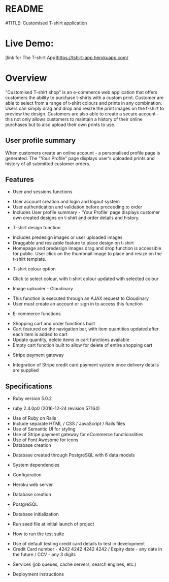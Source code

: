 # README

#TITLE: Customised T-shirt application

# Live Demo:
[link for The T-shirt App]https://tshirt-app.herokuapp.com/

# Overview
"Customised T-shirt shop" is an e-commerce web application that offers customers the ability to purchase t-shirts with a custom print. Customer are able to select from a range of t-shirt colours and prints in any combination. Users can simply drag and drop and resize the print images on the t-shirt to preview the design. Customers are also able to create a secure account - this not only allows customers to maintain a history of their online purchases but to also upload their own prints to use.

## User profile summary
When customers create an online account - a personalised profile page is generated. The "Your Profile" page displays user's uploaded prints and history of all submitted customer orders.

## Features
* User and sessions functions
- User account creation and login and logout system
- User authentication and validation before proceeding to order
- Includes User profile summary  - 'Your Profile' page displays customer own created designs on t-shirt and order details and history.

* T-shirt design function
- Includes predesign images or user uploaded images
- Draggable and resizable feature to place design on t-shirt
- Homepage and predesign images drag and drop function is accessible for public. User click on the thumbnail image to place and resize on the t-shirt template.

* T-shirt colour option
- Click to select colour, with t-shirt colour updated with selected colour

* Image uploader - Cloudinary
- This function is executed through an AJAX request to Cloudinary
- User must create an account or sign in to access this function

* E-commerce functions
- Shopping cart and order functions built
- Cart featured on the navigation bar, with item quantities updated after each item is added to cart
- Update quantity, delete items in cart functions available
- Empty cart function built to allow for delete of entire shopping cart

* Stripe payment gateway
- Integration of Stripe credit card payment system once delivery details are supplied

## Specifications
* Ruby version 5.0.2
- ruby 2.4.0p0 (2016-12-24 revision 57164)
* Use of Ruby on Rails
* Include separate HTML / CSS / JavaScript / Rails files
* Use of Semantic UI for styling
* Use of Stripe payment gateway for eCommerce functionalities
* Use of Font Awesome for icons
* Database creation
- Database created through PostgreSQL with 6 data models

* System dependencies

* Configuration
- Heroku web server

* Database creation
- PostgreSQL

* Database initialization
- Run seed file at initial launch of project

* How to run the test suite
- Use of default testing credit card details to test in development
- Credit Card number - 4242 4242 4242 4242 / Expiry date - any date in the future / CCV - any 3 digits

* Services (job queues, cache servers, search engines, etc.)

* Deployment instructions
